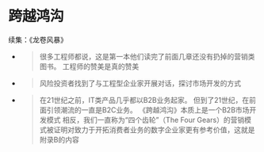# 跨越鸿沟
续集：《龙卷风暴》
- > 很多工程师都说，这是第一本他们读完了前面几章还没有扔掉的营销类图书。
  > 工程师的赞美是真的赞美
- > 风险投资者找到了与工程型企业家开展对话，探讨市场开发的方式
- > 在21世纪之前，IT类产品几乎都以B2B业务起家。
  > 但到了21世纪，在前面引领潮流的一直是B2C业务。
  > 《跨越鸿沟》本质上是一个B2B市场开发模式
  > 相反，我们一直称为“四个齿轮”（The Four Gears）的营销模式被证明对致力于开拓消费者业务的数字企业家更有参考价值，这就是附录B的内容
